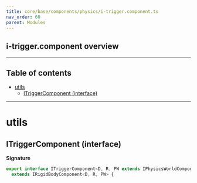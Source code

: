 ```yaml
---
title: core/base/components/physics/i-trigger.component.ts
nav_order: 60
parent: Modules
---
```


## i-trigger.component overview

---

<h2 class="text-delta">Table of contents</h2>

- [utils](#utils)
  - [ITriggerComponent (interface)](#itriggercomponent-interface)

---

# utils

## ITriggerComponent (interface)

**Signature**

```ts
export interface ITriggerComponent<D, R, PW extends IPhysicsWorldComponent<D, R> = IPhysicsWorldComponent<D, R>>
  extends IRigidBodyComponent<D, R, PW> {
```
